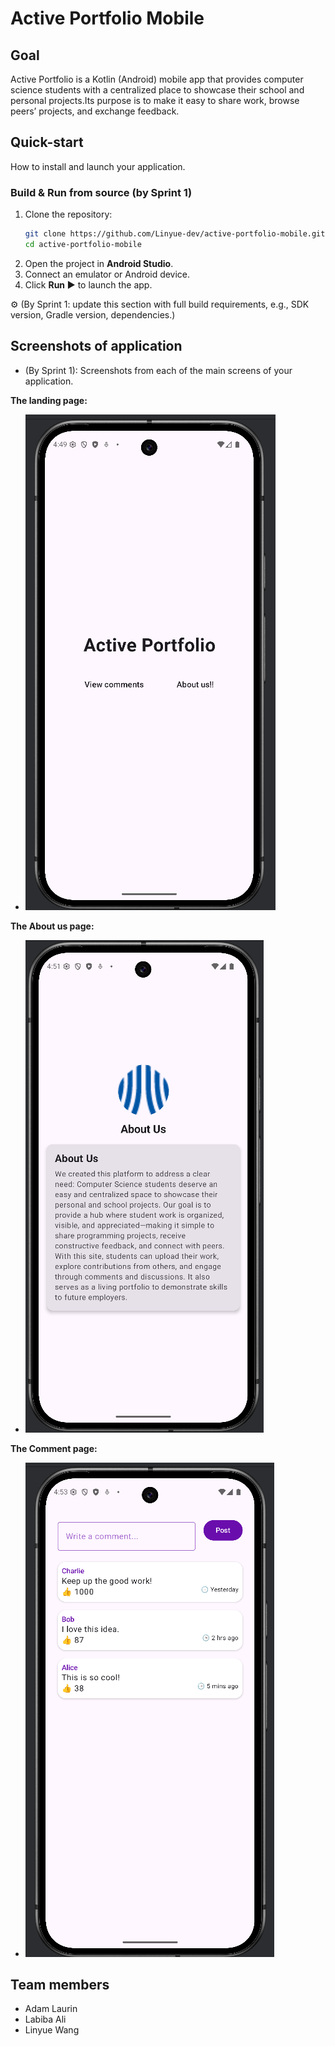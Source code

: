 # Active Portfolio Mobile

## Goal
Active Portfolio is a Kotlin (Android) mobile app that provides computer science students with a centralized place to showcase their school and personal projects.Its purpose is to make it easy to share work, browse peers’ projects, and exchange feedback.

## Quick-start
How to install and launch your application.

### Build & Run from source (by Sprint 1)
1. Clone the repository:
   ```bash
   git clone https://github.com/Linyue-dev/active-portfolio-mobile.git
   cd active-portfolio-mobile
   ```
2. Open the project in **Android Studio**.  
3. Connect an emulator or Android device.  
4. Click **Run ▶️** to launch the app.  

⚙️ (By Sprint 1: update this section with full build requirements, e.g., SDK version, Gradle version, dependencies.)

## Screenshots of application
- (By Sprint 1): Screenshots from each of the main screens of your application.
  
**The landing page:**
  
  - ![img.png](img.png)
    
**The About us page:**
  - ![img_1.png](img_1.png)
    
**The Comment page:**

  - ![img_2.png](img_2.png)

## Team members
- Adam Laurin  
- Labiba Ali  
- Linyue Wang
